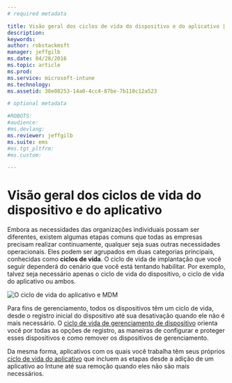 ```yaml
---
# required metadata

title: Visão geral dos ciclos de vida do dispositivo e do aplicativo | Microsoft Intune
description:
keywords:
author: robstackmsft
manager: jeffgilb
ms.date: 04/28/2016
ms.topic: article
ms.prod:
ms.service: microsoft-intune
ms.technology:
ms.assetid: 38e08253-14a0-4cc4-87be-7b110c12a523

# optional metadata

#ROBOTS:
#audience:
#ms.devlang:
ms.reviewer: jeffgilb
ms.suite: ems
#ms.tgt_pltfrm:
#ms.custom:

---
```


# Visão geral dos ciclos de vida do dispositivo e do aplicativo

Embora as necessidades das organizações individuais possam ser diferentes, existem algumas etapas comuns que todas as empresas precisam realizar continuamente, qualquer seja suas outras necessidades operacionais. Eles podem ser agrupados em duas categorias principais, conhecidas como **ciclos de vida**. O ciclo de vida de implantação que você seguir dependerá do cenário que você está tentando habilitar. Por exemplo, talvez seja necessário apenas o ciclo de vida do dispositivo, o ciclo de vida do aplicativo ou ambos.

![O ciclo de vida do aplicativo e MDM](./media/device_appslifecycle_nobg.png "mobile device and app lifecycles")

Para fins de gerenciamento, todos os dispositivos têm um ciclo de vida, desde o registro inicial do dispositivo até sua desativação quando ele não é mais necessário. O [ciclo de vida de gerenciamento de dispositivo](overview-of-device-lifecycle-in-microsoft-intune.md) orienta você por todas as opções de registro, as maneiras de configurar e proteger esses dispositivos e como remover os dispositivos de gerenciamento.

Da mesma forma, aplicativos com os quais você trabalha têm seus próprios [ciclo de vida do aplicativo](overview-of-app-lifecycle-in-microsoft-intune.md) que incluem as etapas desde a adição de um aplicativo ao Intune até sua remoção quando eles não são mais necessários.


<!--HONumber=May16_HO1-->


